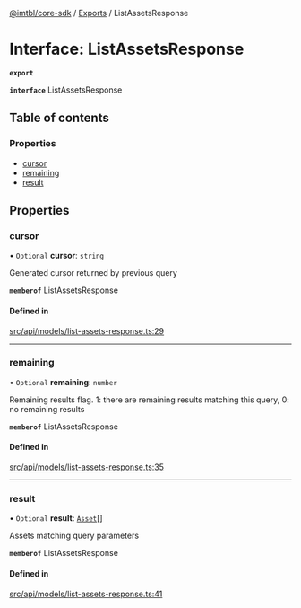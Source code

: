 [@imtbl/core-sdk](../README.md) / [Exports](../modules.md) / ListAssetsResponse

# Interface: ListAssetsResponse

**`export`** 

**`interface`** ListAssetsResponse

## Table of contents

### Properties

- [cursor](ListAssetsResponse.md#cursor)
- [remaining](ListAssetsResponse.md#remaining)
- [result](ListAssetsResponse.md#result)

## Properties

### cursor

• `Optional` **cursor**: `string`

Generated cursor returned by previous query

**`memberof`** ListAssetsResponse

#### Defined in

[src/api/models/list-assets-response.ts:29](https://github.com/immutable/imx-core-sdk/blob/7204457/src/api/models/list-assets-response.ts#L29)

___

### remaining

• `Optional` **remaining**: `number`

Remaining results flag. 1: there are remaining results matching this query, 0: no remaining results

**`memberof`** ListAssetsResponse

#### Defined in

[src/api/models/list-assets-response.ts:35](https://github.com/immutable/imx-core-sdk/blob/7204457/src/api/models/list-assets-response.ts#L35)

___

### result

• `Optional` **result**: [`Asset`](Asset.md)[]

Assets matching query parameters

**`memberof`** ListAssetsResponse

#### Defined in

[src/api/models/list-assets-response.ts:41](https://github.com/immutable/imx-core-sdk/blob/7204457/src/api/models/list-assets-response.ts#L41)
